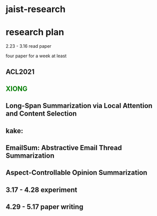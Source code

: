 # jaist-research
research plan
=======
2.23 - 3.16 read paper

four paper for a week at least

ACL2021 
------------
 <font color="green"> XIONG </font> 
 ------
Long-Span Summarization via Local Attention and Content Selection
------



kake:
-----
EmailSum: Abstractive Email Thread Summarization
-------------

Aspect-Controllable Opinion Summarization
-----

3.17 - 4.28 experiment
------------------

4.29 - 5.17 paper writing
-------------------------

